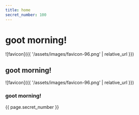 ```yaml
---
title: home
secret_number: 100
---
```


# goot morning!

![favicon]({{ '/assets/images/favicon-96.png' | relative_url }})

## goot morning!
![favicon]({{ '/assets/images/favicon-96.png' | relative_url }})
### goot morning!
{{ page.secret_number }}
